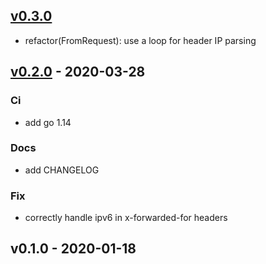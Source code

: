 <a name="v0.3.0"></a>
## [v0.3.0]

- refactor(FromRequest): use a loop for header IP parsing

<a name="v0.2.0"></a>
## [v0.2.0] - 2020-03-28

### Ci
- add go 1.14

### Docs
- add CHANGELOG

### Fix
- correctly handle ipv6 in x-forwarded-for headers

<a name="v0.1.0"></a>
## v0.1.0 - 2020-01-18

[v0.2.0]: https://github.com/victorkt/clientip/compare/v0.1.0...v0.2.0
[v0.3.0]: https://github.com/dwisiswant0/clientip/releases/tag/v0.3.0
